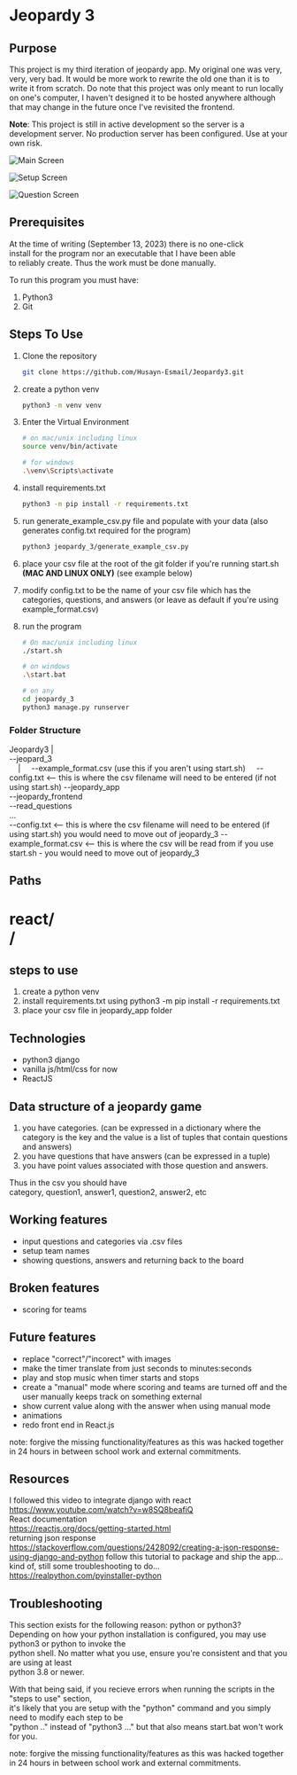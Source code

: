 # Jeopardy 3

## Purpose


This project is my third iteration of jeopardy app. My original one was 
very, very, very bad. It would be more work to rewrite the old one than
it is to write it from scratch. Do note that this project was only meant
to run locally on one's computer, I haven't designed it to be hosted
anywhere although that may change in the future once I've revisited
the frontend.

**Note**: This project is still in active development so the server is a development server.
No production server has been configured. Use at your own risk.



![Main Screen](./images/main_screen.png "Main")

![Setup Screen](./images/setup_screen.png "Setup")

![Question Screen](./images/question_screen.png "Question")


## Prerequisites

At the time of writing (September 13, 2023) there is no one-click  
install for the program nor an executable that I have been able  
to reliably create. Thus the work must be done manually.

To run this program you must have:

1. Python3
2. Git

## Steps To Use

1. Clone the repository

   ```bash
   git clone https://github.com/Husayn-Esmail/Jeopardy3.git
   ```

2. create a python venv

   ```bash
   python3 -m venv venv
   ```

3. Enter the Virtual Environment

   ```bash
   # on mac/unix including linux
   source venv/bin/activate

   # for windows
   .\venv\Scripts\activate
   ```

4. install requirements.txt

   ```bash
   python3 -m pip install -r requirements.txt
   ```

5. run generate_example_csv.py file and populate with your data (also generates config.txt required for the program)

   ```bash
   python3 jeopardy_3/generate_example_csv.py
   ```

6. place your csv file at the root of the git folder if you're running start.sh **(MAC AND LINUX ONLY)** (see example below)
7. modify config.txt to be the name of your csv file which has the categories, questions, and answers (or leave as default if you're using example_format.csv)
8. run the program

   ```bash
   # On mac/unix including linux
   ./start.sh

   # on windows
   .\start.bat

   # on any
   cd jeopardy_3
   python3 manage.py runserver
   ```

### Folder Structure

Jeopardy3
|  
--jeopard\_3  
&nbsp;&nbsp;&nbsp;&nbsp;|
&nbsp;&nbsp;&nbsp;&nbsp;--example\_format.csv (use this if you aren't using start.sh)
&nbsp;&nbsp;&nbsp;&nbsp;--config.txt <-- this is where the csv filename will need to be entered (if not using start.sh)
--jeopardy\_app  
--jeopardy\_frontend  
--read\_questions  
...  
--config.txt <-- this is where the csv filename will need to be entered (if using start.sh) you would need to move out of jeopardy_3
--example\_format.csv <-- this is where the csv will be read from if you use start.sh - you would need to move out of jeopardy_3

## Paths

react/  
/
=======


## steps to use

  1. create a python venv
  2. install requirements.txt using python3 -m pip install -r requirements.txt
  3. place your csv file in jeopardy\_app folder

## Technologies

- python3 django
- vanilla js/html/css for now
- ReactJS

## Data structure of a jeopardy game

1. you have categories. (can be expressed in a dictionary where the category is the key and the value is a list of tuples that contain questions and answers)
2. you have questions that have answers (can be expressed in a tuple)
3. you have point values associated with those question and answers.

Thus in the csv you should have  
category, question1, answer1, question2, answer2, etc

## Working features

- input questions and categories via .csv files
- setup team names
- showing questions, answers and returning back to the board

## Broken features

- scoring for teams

## Future features

- replace "correct"/"incorect" with images
- make the timer translate from just seconds to minutes:seconds
- play and stop music when timer starts and stops
- create a "manual" mode where scoring and teams are turned off and the user manually keeps track on something external
- show current value along with the answer when using manual mode
- animations
- redo front end in React.js


note: forgive the missing functionality/features as this was hacked together  
in 24 hours in between school work and external commitments.

## Resources

I followed this video to integrate django with react  
<https://www.youtube.com/watch?v=w8SQ8beafiQ>  
React documentation  
<https://reactjs.org/docs/getting-started.html>  
returning json response  
<https://stackoverflow.com/questions/2428092/creating-a-json-response-using-django-and-python>
follow this tutorial to package and ship the app... kind of, still some troubleshooting to do...  
<https://realpython.com/pyinstaller-python>

## Troubleshooting

This section exists for the following reason: python or python3?  
Depending on how your python installation is configured, you may use python3 or python to invoke the  
python shell. No matter what you use, ensure you're consistent and that you are using at least  
python 3.8 or newer.

With that being said, if you recieve errors when running the scripts in the "steps to use" section,  
it's likely that you are setup with the "python" command and you simply need to modify each step to be  
"python .." instead of "python3 ..." but that also means start.bat won't work for you.

note: forgive the missing functionality/features as this was hacked together
in 24 hours in between school work and external commitments. 

